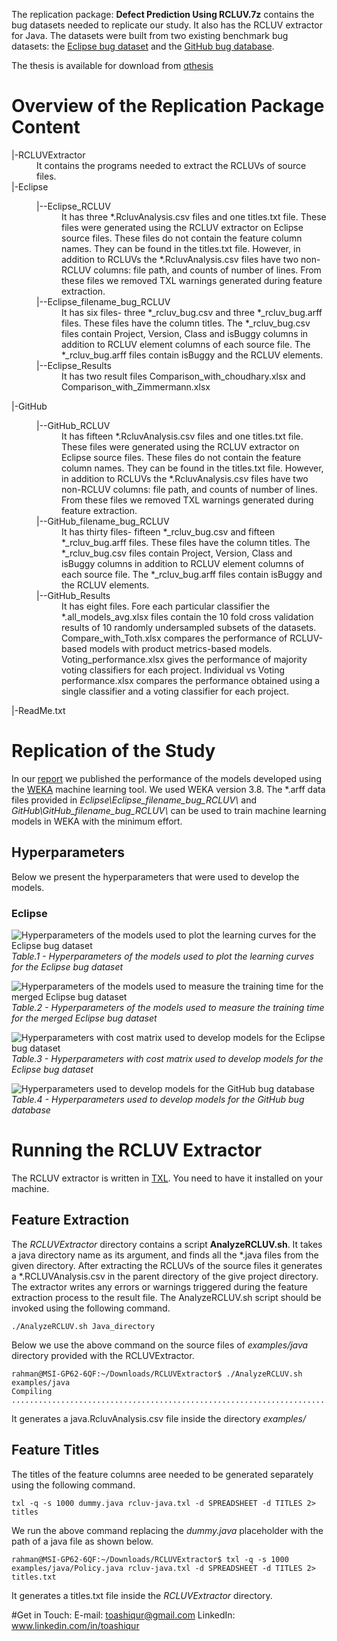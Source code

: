 The replication package: **Defect Prediction Using RCLUV.7z** contains the bug datasets needed to replicate our study. It also has the RCLUV extractor for Java. The datasets were built from two existing benchmark bug datasets: the [Eclipse bug dataset][eclipse-link] and the [GitHub bug database][githubbug-link].

The thesis is available for download from [qthesis][thesis-link]

# Overview of the Replication Package Content
<html>
<dl>
  <dt>|-RCLUVExtractor</dt>
  <dd>It contains the programs needed to extract the RCLUVs of source files.</dd>  
  
  <dt>|-Eclipse</dt>
  <dd>
    <dl>
      <dt>|--Eclipse_RCLUV</dt>
      <dd> It has three *.RcluvAnalysis.csv files and one titles.txt file. These files were generated using the RCLUV extractor on Eclipse source files. These files do not contain the feature column names. They can be found in the titles.txt file. However, in addition to RCLUVs the *.RcluvAnalysis.csv files have two non-RCLUV columns: file path, and counts of number of lines. From these files we removed TXL warnings generated during feature extraction.</dd>
      <dt>|--Eclipse_filename_bug_RCLUV</dt>
      <dd>It has six files- three *_rcluv_bug.csv and three *_rcluv_bug.arff files. These files have the column titles. The *_rcluv_bug.csv files contain Project, Version, Class and isBuggy columns in addition to RCLUV element columns of each source file. The *_rcluv_bug.arff files contain isBuggy and the RCLUV elements.</dd>
      <dt>|--Eclipse_Results</dt>
      <dd>It has two result files Comparison_with_choudhary.xlsx and Comparison_with_Zimmermann.xlsx </dd>
    </dl>
  </dd>
  
  <dt>|-GitHub</dt>
  <dd>
    <dl>
      <dt>|--GitHub_RCLUV</dt>
      <dd>It has fifteen *.RcluvAnalysis.csv files and one titles.txt file. These files were generated using the RCLUV extractor on Eclipse source files. These files do not contain the feature column names. They can be found in the titles.txt file. However, in addition to RCLUVs the *.RcluvAnalysis.csv files have two non-RCLUV columns: file path, and counts of number of lines. From these files we removed TXL warnings generated during feature extraction.</dd>
      <dt>|--GitHub_filename_bug_RCLUV</dt>
      <dd>It has thirty files- fifteen *_rcluv_bug.csv and fifteen *_rcluv_bug.arff files. These files have the column titles. The *_rcluv_bug.csv files contain Project, Version, Class and isBuggy columns in addition to RCLUV element columns of each source file. The *_rcluv_bug.arff files contain isBuggy and the RCLUV elements. </dd>
      <dt>|--GitHub_Results</dt>
      <dd>It has eight files. Fore each particular classifier the *.all_models_avg.xlsx files contain the 10 fold cross validation results of 10 randomly undersampled subsets of the datasets. Compare_with_Toth.xlsx compares the performance of RCLUV-based models with product metrics-based models. Voting_performance.xlsx gives the performance of majority voting classifiers for each project. Individual vs Voting performance.xlsx compares the performance obtained using a single classifier and a voting classifier for each project.
      </dd>
    </dl>
  </dd>
  
  <dt>|-ReadMe.txt</dt>
  </dl>
  </html>
  
# Replication of the Study
In our [report][thesis-link] we published the performance of the models developed using the [WEKA][weka-link] machine learning tool. We used WEKA version 3.8. The \*.arff data files provided in *Eclipse\Eclipse_filename_bug_RCLUV\\* and *GitHub\GitHub_filename_bug_RCLUV\\* can be used to train machine learning models in WEKA with the minimum effort.

## Hyperparameters
  Below we present the hyperparameters that were used to develop the models.
  
### Eclipse
![]({{site.baseurl}}/assets/images/hyper_param_learning_curve.png "Hyperparameters of the models used to plot the learning curves for the Eclipse bug dataset")
*Table.1 - Hyperparameters of the models used to plot the learning curves for the Eclipse bug dataset*

![]({{site.baseurl}}/assets/images/hyper_param_training_time.png "Hyperparameters of the models used to measure the training time for the merged Eclipse bug dataset")
*Table.2 - Hyperparameters of the models used to measure the training time for the merged Eclipse bug dataset*

![]({{site.baseurl}}/assets/images/hyper_param_with_cost_eclipse.png "Hyperparameters with cost matrix used to develop models for the Eclipse bug dataset")
*Table.3 - Hyperparameters with cost matrix used to develop models for the Eclipse bug dataset*

![]({{site.baseurl}}/assets/images/hyper_param_with_cost_github.png "Hyperparameters used to develop models for the GitHub bug database")
*Table.4 - Hyperparameters used to develop models for the GitHub bug database*

# Running the RCLUV Extractor
The RCLUV extractor is written in [TXL][txl-link]. You need to have it installed on your machine.

## Feature Extraction
The *RCLUVExtractor* directory contains a script **AnalyzeRCLUV.sh**. It takes a java directory name as its argument, and finds all the \*.java files from the given directory. After extracting the RCLUVs of the source files it generates a \*.RCLUVAnalysis.csv in the parent directory of the give project directory. The extractor writes any errors or warnings triggered during the feature extraction process to the result file. The AnalyzeRCLUV.sh script should be invoked using the following command.

```
./AnalyzeRCLUV.sh Java_directory
```
Below we use the above command on the source files of *examples/java* directory provided with the RCLUVExtractor.
```
rahman@MSI-GP62-6QF:~/Downloads/RCLUVExtractor$ ./AnalyzeRCLUV.sh examples/java
Compiling 
.....................................................................................Done.
```
It generates a java.RcluvAnalysis.csv file inside the directory *examples/*

## Feature Titles
The titles of the feature columns aree needed to be generated separately using the following command.
```
txl -q -s 1000 dummy.java rcluv-java.txl -d SPREADSHEET -d TITLES 2> titles
```
We run the above command replacing the *dummy.java* placeholder with the path of a java file as shown below.
```
rahman@MSI-GP62-6QF:~/Downloads/RCLUVExtractor$ txl -q -s 1000 examples/java/Policy.java rcluv-java.txl -d SPREADSHEET -d TITLES 2> titles.txt
```
It generates a titles.txt file inside the *RCLUVExtractor* directory.

#Get in Touch:
E-mail: toashiqur@gmail.com
LinkedIn: www.linkedin.com/in/toashiqur

[thesis-link]:http://hdl.handle.net/1974/27517
[weka-link]:https://www.cs.waikato.ac.nz/ml/weka/
[txl-link]:https://www.txl.ca/
[eclipse-link]:https://ieeexplore.ieee.org/abstract/document/4273265
[githubbug-link]:https://link.springer.com/chapter/10.1007/978-3-319-42089-9_44
